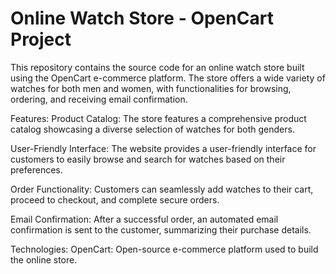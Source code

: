 # Online Watch Store - OpenCart Project
This repository contains the source code for an online watch store built using the OpenCart e-commerce platform. The store offers a wide variety of watches for both men and women, with functionalities for browsing, ordering, and receiving email confirmation.

Features:
Product Catalog: The store features a comprehensive product catalog showcasing a diverse selection of watches for both genders.

User-Friendly Interface: The website provides a user-friendly interface for customers to easily browse and search for watches based on their preferences.

Order Functionality: Customers can seamlessly add watches to their cart, proceed to checkout, and complete secure orders.

Email Confirmation: After a successful order, an automated email confirmation is sent to the customer, summarizing their purchase details.

Technologies:
OpenCart: Open-source e-commerce platform used to build the online store.
